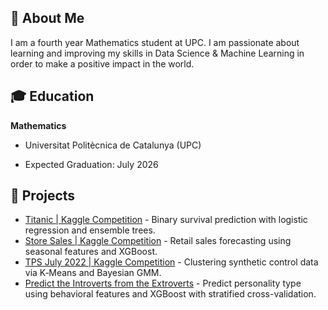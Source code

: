 ## 👋 About Me

I am a fourth year Mathematics student at UPC. I am passionate about learning and improving my skills in Data Science & Machine Learning in order to make a positive impact in the world.

## 🎓 Education

**Mathematics**

- Universitat Politècnica de Catalunya (UPC)

- Expected Graduation: July 2026

## 🎯 Projects

- [Titanic | Kaggle Competition](https://github.com/oriolraventost/Kaggle-Competitions/blob/main/titanic.ipynb) - Binary survival prediction with logistic regression and ensemble trees.
- [Store Sales | Kaggle Competition](https://github.com/oriolraventost/Kaggle-Competitions/blob/main/store-sales.ipynb) - Retail sales forecasting using seasonal features and XGBoost.
- [TPS July 2022 | Kaggle Competition](https://github.com/oriolraventost/Kaggle-Competitions/blob/main/tps-july-2022.ipynb) - Clustering synthetic control data via K‑Means and Bayesian GMM.
- [Predict the Introverts from the Extroverts](https://github.com/oriolraventost/Kaggle-Competitions/blob/main/predict-the-introverts-from-the-extroverts.ipynb) - Predict personality type using behavioral features and XGBoost with stratified cross-validation.
  

<!--
**oriolraventost/oriolraventost** is a ✨ _special_ ✨ repository because its `README.md` (this file) appears on your GitHub profile.

Here are some ideas to get you started:

- 🔭 I’m currently working on ...
- 🌱 I’m currently learning ...
- 👯 I’m looking to collaborate on ...
- 🤔 I’m looking for help with ...
- 💬 Ask me about ...
- 📫 How to reach me: ...
- 😄 Pronouns: ...
- ⚡ Fun fact: ...
-->
